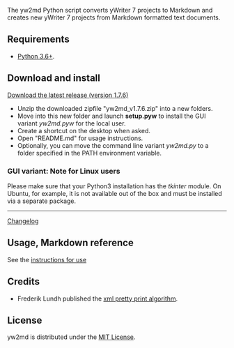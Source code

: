 The yw2md Python script converts yWriter 7 projects to Markdown 
and creates new yWriter 7 projects from Markdown formatted text documents.

## Requirements

- [Python 3.6+](https://www.python.org).

## Download and install

[Download the latest release (version 1.7.6)](https://raw.githubusercontent.com/peter88213/yw2md/main/dist/yw2md_v1.7.6.zip)

- Unzip the downloaded zipfile "yw2md_v1.7.6.zip" into a new folders.
- Move into this new folder and launch **setup.pyw** to install the GUI variant *yw2md.pyw* for the local user.
- Create a shortcut on the desktop when asked.
- Open "README.md" for usage instructions.
- Optionally, you can move the command line variant *yw2md.py* to a folder specified in the PATH environment variable. 

### GUI variant: Note for Linux users

Please make sure that your Python3 installation has the *tkinter* module. On Ubuntu, for example, it is not available out of the box and must be installed via a separate package. 

------------------------------------------------------------------

[Changelog](changelog)

## Usage, Markdown reference

See the [instructions for use](usage)

## Credits

- Frederik Lundh published the [xml pretty print algorithm](http://effbot.org/zone/element-lib.htm#prettyprint).

## License

yw2md is distributed under the [MIT
License](http://www.opensource.org/licenses/mit-license.php).
